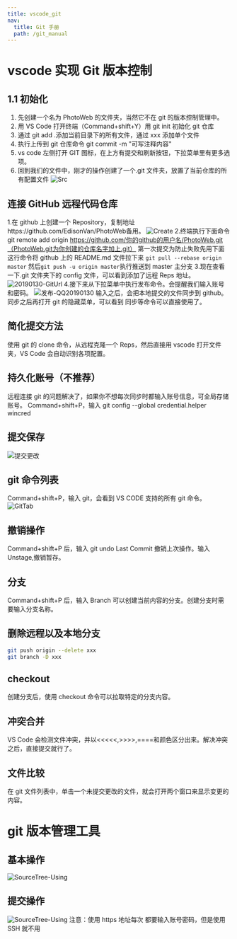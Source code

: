 ```yaml
---
title: vscode_git
nav:
  title: Git 手册
  path: /git_manual
---
```


# vscode 实现 Git 版本控制

## 1.1 初始化

1. 先创建一个名为 PhotoWeb 的文件夹，当然它不在 git 的版本控制管理中。
2. 用 VS Code 打开终端（Command+shift+Y）用 git init 初始化 git 仓库 
3. 通过 git add .添加当前目录下的所有文件，通过 xxx 添加单个文件 
4. 执行上传到 git 仓库命令 git commit -m "可写注释内容"
5. vs code 左侧打开 GIT 图标，在上方有提交和刷新按钮，下拉菜单里有更多选项。 
6. 回到我们的文件中，刚才的操作创建了一个.git 文件夹，放置了当前仓库的所有配置文件
![Src](../../assets/Src.png)

## 连接 GitHub 远程代码仓库

1.在 github 上创建一个 Repository，复制地址https://github.com/EdisonVan/PhotoWeb备用。
![Create](../../assets/Create.png) 2.终端执行下面命令
git remote add origin https://github.com/你的github的用户名/PhotoWeb.git（PhotoWeb.git为你创建的仓库名字加上.git）
第一次提交为防止失败先用下面这行命令将 github 上的 README.md 文件拉下来
`git pull --rebase origin master`
然后`git push -u origin master`执行推送到 master 主分支 3.现在查看一下.git 文件夹下的 config 文件，可以看到添加了远程 Reps 地址。
![20190130-GitUrl](../../assets/20190130-GitUrl.png) 4.接下来从下拉菜单中执行发布命令。会提醒我们输入账号和密码。
![发布-QQ20190130](../../assets/发布-QQ20190130.png)
输入之后，会把本地提交的文件同步到 github。同步之后再打开 git 的隐藏菜单，可以看到 同步等命令可以直接使用了。

## 简化提交方法

使用 git 的 clone 命令，从远程克隆一个 Reps，然后直接用 vscode 打开文件夹，VS Code 会自动识别各项配置。

## 持久化账号（不推荐）

远程连接 git 的问题解决了，如果你不想每次同步时都输入账号信息，可全局存储账号。
Command+shift+P，输入 git config --global credential.helper wincred

## 提交保存

![提交更改](../../assets/提交更改.png)

## git 命令列表

Command+shift+P，输入 git，会看到 VS CODE 支持的所有 git 命令。
![GitTab](../../assets/GitTab.png)

## 撤销操作

Command+shift+P 后，输入 git undo Last Commit 撤销上次操作。输入 Unstage,撤销暂存。

## 分支

Command+shift+P 后，输入 Branch 可以创建当前内容的分支。创建分支时需要输入分支名称。

## 删除远程以及本地分支

```bash
git push origin --delete xxx
git branch -D xxx
```

## checkout

创建分支后，使用 checkout 命令可以拉取特定的分支内容。

## 冲突合并

VS Code 会检测文件冲突，并以<<<<<,>>>>,====和颜色区分出来。解决冲突之后，直接提交就行了。

## 文件比较

在 git 文件列表中，单击一个未提交更改的文件，就会打开两个窗口来显示变更的内容。

# git 版本管理工具

## 基本操作

![SourceTree-Using](../../assets/SourceTree-Using.png)

## 提交操作

![SourceTree-Using](../../assets/SourceTree-Using.png)
注意：使用 https 地址每次 都要输入账号密码，但是使用 SSH 就不用